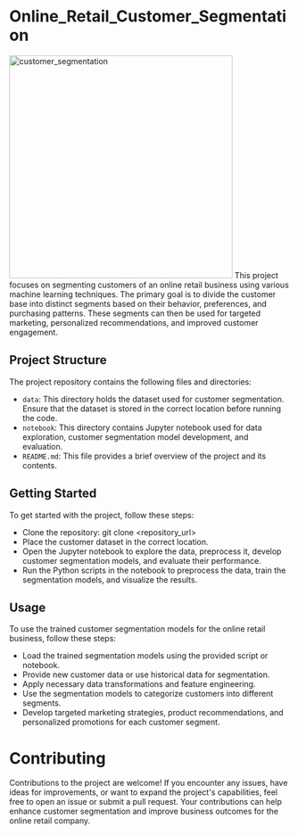 # Online_Retail_Customer_Segmentation
<img align="centre" alt="customer_segmentation" width="400" src="https://camo.githubusercontent.com/8543f7839329a64b88533176de6dfb44f69e90f628abe4c9ce50f156ccbc0593/68747470733a2f2f736f75726369666963636f6e73756c74696e672e636f2e756b2f77702d636f6e74656e742f75706c6f6164732f696d61676531392e676966">
This project focuses on segmenting customers of an online retail business using various machine learning techniques. The primary goal is to divide the customer base into distinct segments based on their behavior, preferences, and purchasing patterns. These segments can then be used for targeted marketing, personalized recommendations, and improved customer engagement.

## Project Structure
The project repository contains the following files and directories:

* `data`: This directory holds the dataset used for customer segmentation. Ensure that the dataset is stored in the correct location before running the code.
* `notebook`: This directory contains Jupyter notebook used for data exploration, customer segmentation model development, and evaluation.
* `README.md`: This file provides a brief overview of the project and its contents.

## Getting Started
To get started with the project, follow these steps:

* Clone the repository: git clone <repository_url>
* Place the customer dataset in the correct location.
* Open the Jupyter notebook to explore the data, preprocess it, develop customer segmentation models, and evaluate their performance.
* Run the Python scripts in the notebook to preprocess the data, train the segmentation models, and visualize the results.

## Usage
To use the trained customer segmentation models for the online retail business, follow these steps:

* Load the trained segmentation models using the provided script or notebook.
* Provide new customer data or use historical data for segmentation.
* Apply necessary data transformations and feature engineering.
* Use the segmentation models to categorize customers into different segments.
* Develop targeted marketing strategies, product recommendations, and personalized promotions for each customer segment.

# Contributing
Contributions to the project are welcome! If you encounter any issues, have ideas for improvements, or want to expand the project's capabilities, feel free to open an issue or submit a pull request. Your contributions can help enhance customer segmentation and improve business outcomes for the online retail company.
